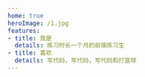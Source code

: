 ```yaml
---
home: true
heroImage: /1.jpg
features:
- title: 我是
  details: 练习时长一个月的前端练习生
- title: 喜欢
  details: 写代码，写代码，写代码和打篮球
---
```

